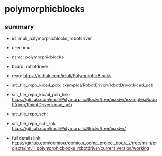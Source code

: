 # polymorphicblocks
 
## summary 
* id: imuli_polymorphicblocks_robotdriver
* user: imuli
* name: polymorphicblocks
* board: robotdriver
* repo: https://github.com/imuli/PolymorphicBlocks
* src_file_repo_kicad_pcb: examples/RobotDriver/RobotDriver.kicad_pcb
* src_file_repo_kicad_pcb_link: https://github.com/imuli/PolymorphicBlocks/tree/master/examples/RobotDriver/RobotDriver.kicad_pcb


* src_file_repo_sch: 
* src_file_repo_sch_link: https://github.com/imuli/PolymorphicBlocks/tree/master/
* full details link: https://github.com/oomlout/oomlout_oomp_project_bot_v_2/tree/main/projects/imuli_polymorphicblocks_robotdriver/current_version/working  







